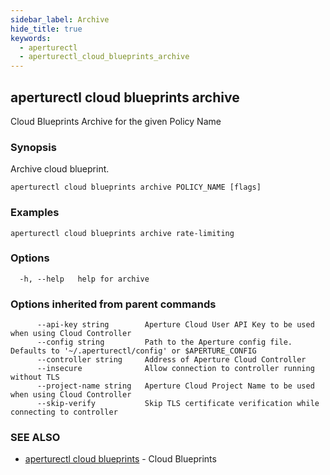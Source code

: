 ```yaml
---
sidebar_label: Archive
hide_title: true
keywords:
  - aperturectl
  - aperturectl_cloud_blueprints_archive
---
```


<!-- markdownlint-disable -->

## aperturectl cloud blueprints archive

Cloud Blueprints Archive for the given Policy Name

### Synopsis

Archive cloud blueprint.

```
aperturectl cloud blueprints archive POLICY_NAME [flags]
```

### Examples

```
aperturectl cloud blueprints archive rate-limiting
```

### Options

```
  -h, --help   help for archive
```

### Options inherited from parent commands

```
      --api-key string        Aperture Cloud User API Key to be used when using Cloud Controller
      --config string         Path to the Aperture config file. Defaults to '~/.aperturectl/config' or $APERTURE_CONFIG
      --controller string     Address of Aperture Cloud Controller
      --insecure              Allow connection to controller running without TLS
      --project-name string   Aperture Cloud Project Name to be used when using Cloud Controller
      --skip-verify           Skip TLS certificate verification while connecting to controller
```

### SEE ALSO

- [aperturectl cloud blueprints](/reference/aperture-cli/aperturectl/cloud/blueprints/blueprints.md) - Cloud Blueprints
